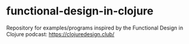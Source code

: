 # functional-design-in-clojure
Repository for examples/programs inspired by the Functional Design in Clojure podcast: https://clojuredesign.club/

